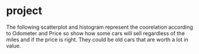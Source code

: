 # project

The following scatterplot and histogram represent the coorelation according to Odometer and Price so show how some cars
will sell regardless of the miles and if the price is right. They could be old cars that are worth a lot in value.